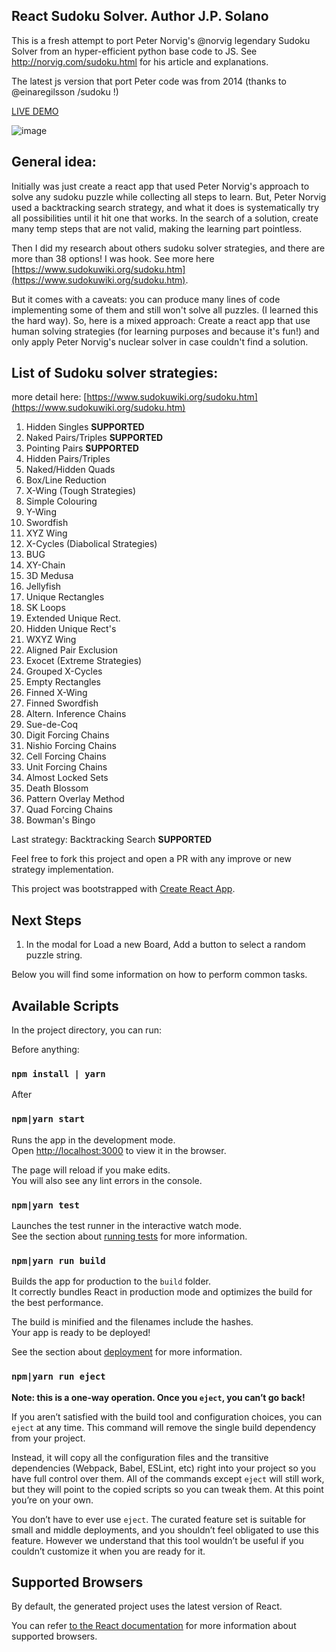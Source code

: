 ## React Sudoku Solver. Author J.P. Solano

This is a fresh attempt to port Peter Norvig's @norvig legendary Sudoku Solver from an hyper-efficient python base code
to JS. See http://norvig.com/sudoku.html for his article and explanations.

The latest js version that port Peter code was from 2014 (thanks to @einaregilsson /sudoku !)

[LIVE DEMO](http://jsolano.github.io/react-sudoku-solver)

![image](https://github.com/jsolano/react-sudoku-solver/blob/master/src/assets/preview.png)

## General idea:

Initially was just create a react app that used Peter Norvig's approach to solve any sudoku puzzle while collecting all steps to learn. But, Peter Norvig used a backtracking search strategy, and what it does is systematically try all possibilities until it hit one that works. In the search of a solution, create many temp steps that are not valid, making the learning part pointless.

Then I did my research about others sudoku solver strategies, and there are more than 38 options! I was hook. See more here [https://www.sudokuwiki.org/sudoku.htm](https://www.sudokuwiki.org/sudoku.htm).

But it comes with a caveats: you can produce many lines of code implementing some of them and still won't solve all puzzles. (I learned this the hard way). So, here is a mixed approach: Create a react app that use human solving strategies (for learning purposes and because it's fun!) and only apply Peter Norvig's nuclear solver in case couldn't find a solution.

## List of Sudoku solver strategies:

more detail here: [https://www.sudokuwiki.org/sudoku.htm](https://www.sudokuwiki.org/sudoku.htm)

1. Hidden Singles **SUPPORTED**
2. Naked Pairs/Triples **SUPPORTED**
3. Pointing Pairs **SUPPORTED**
4. Hidden Pairs/Triples
5. Naked/Hidden Quads
6. Box/Line Reduction
7. X-Wing (Tough Strategies)
8. Simple Colouring
9. Y-Wing
10. Swordfish
11. XYZ Wing
12. X-Cycles (Diabolical Strategies)
13. BUG
14. XY-Chain
15. 3D Medusa
16. Jellyfish
17. Unique Rectangles
18. SK Loops
19. Extended Unique Rect.
20. Hidden Unique Rect's
21. WXYZ Wing
22. Aligned Pair Exclusion
23. Exocet (Extreme Strategies)
24. Grouped X-Cycles
25. Empty Rectangles
26. Finned X-Wing
27. Finned Swordfish
28. Altern. Inference Chains
29. Sue-de-Coq
30. Digit Forcing Chains
31. Nishio Forcing Chains
32. Cell Forcing Chains
33. Unit Forcing Chains
34. Almost Locked Sets
35. Death Blossom
36. Pattern Overlay Method
37. Quad Forcing Chains
38. Bowman's Bingo

Last strategy: Backtracking Search **SUPPORTED**

Feel free to fork this project and open a PR with any improve or new strategy implementation.

This project was bootstrapped with [Create React App](https://github.com/facebookincubator/create-react-app).

## Next Steps

1. In the modal for Load a new Board, Add a button to select a random puzzle string.

Below you will find some information on how to perform common tasks.<br>

## Available Scripts

In the project directory, you can run:

Before anything:

### `npm install | yarn`

After

### `npm|yarn start`

Runs the app in the development mode.<br>
Open [http://localhost:3000](http://localhost:3000) to view it in the browser.

The page will reload if you make edits.<br>
You will also see any lint errors in the console.

### `npm|yarn test`

Launches the test runner in the interactive watch mode.<br>
See the section about [running tests](#running-tests) for more information.

### `npm|yarn run build`

Builds the app for production to the `build` folder.<br>
It correctly bundles React in production mode and optimizes the build for the best performance.

The build is minified and the filenames include the hashes.<br>
Your app is ready to be deployed!

See the section about [deployment](#deployment) for more information.

### `npm|yarn run eject`

**Note: this is a one-way operation. Once you `eject`, you can’t go back!**

If you aren’t satisfied with the build tool and configuration choices, you can `eject` at any time. This command will remove the single build dependency from your project.

Instead, it will copy all the configuration files and the transitive dependencies (Webpack, Babel, ESLint, etc) right into your project so you have full control over them. All of the commands except `eject` will still work, but they will point to the copied scripts so you can tweak them. At this point you’re on your own.

You don’t have to ever use `eject`. The curated feature set is suitable for small and middle deployments, and you shouldn’t feel obligated to use this feature. However we understand that this tool wouldn’t be useful if you couldn’t customize it when you are ready for it.

## Supported Browsers

By default, the generated project uses the latest version of React.

You can refer [to the React documentation](https://reactjs.org/docs/react-dom.html#browser-support) for more information about supported browsers.
